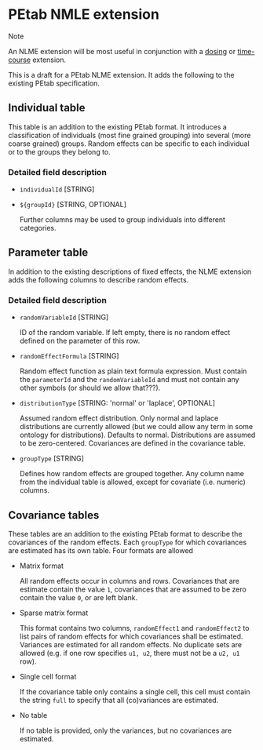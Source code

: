 # PEtab NMLE extension

> [!NOTE]  
> An NLME extension will be most useful in conjunction with a [dosing](https://github.com/PEtab-dev/PEtab/issues/564) or [time-course](https://github.com/dilpath/petab_timecourse) extension.

This is a draft for a PEtab NLME extension. It adds the following to the existing PEtab specification.

## Individual table

This table is an addition to the existing PEtab format. It introduces a classification of individuals (most fine grained grouping) into several (more coarse grained) groups. Random effects can be specific to each individual or to the groups they belong to.

### Detailed field description

- `individualId` [STRING]
- `${groupId}` [STRING, OPTIONAL]

   Further columns may be used to group individuals into different categories.

## Parameter table

In addition to the existing descriptions of fixed effects, the NLME extension adds the following columns to describe random effects.

### Detailed field description

- `randomVariableId` [STRING]

   ID of the random variable. If left empty, there is no random effect defined on the parameter of this row.

- `randomEffectFormula` [STRING]

   Random effect function as plain text formula expression. Must contain the `parameterId` and the `randomVariableId` and must not contain any other symbols (or should we allow that???).

-  `distributionType` [STRING: 'normal' or 'laplace', OPTIONAL]

   Assumed random effect distribution. Only normal and laplace distributions are currently allowed (but we could allow any term in some ontology for distributions). Defaults to normal. Distributions are assumed to be zero-centered. Covariances are defined in the covariance table.

- `groupType` [STRING]

   Defines how random effects are grouped together. Any column name from the individual table is allowed, except for covariate (i.e. numeric) columns.

## Covariance tables

These tables are an addition to the existing PEtab format to describe the covariances of the random effects. Each `groupType` for which covariances are estimated has its own table. Four formats are allowed

- Matrix format

  All random effects occur in columns and rows. Covariances that are estimate contain the value `1`, covariances that are assumed to be zero contain the value `0`, or are left blank.

- Sparse matrix format

  This format contains two columns, `randomEffect1` and `randomEffect2` to list pairs of random effects for which covariances shall be estimated. Variances are estimated for all random effects. No duplicate sets are allowed (e.g. if one row specifies `u1, u2`, there must not be a `u2, u1` row).

- Single cell format

  If the covariance table only contains a single cell, this cell must contain the string `full` to specify that all (co)variances are estimated.

- No table

  If no table is provided, only the variances, but no covariances are estimated.
